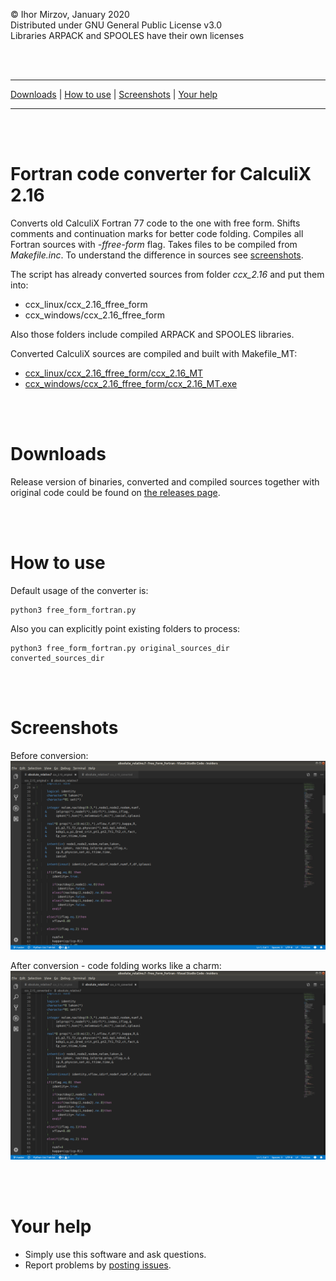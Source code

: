 © Ihor Mirzov, January 2020  
Distributed under GNU General Public License v3.0  
Libraries ARPACK and SPOOLES have their own licenses

<br/><br/>



---

[Downloads](#downloads) |
[How to use](#how-to-use) |
[Screenshots](#screenshots) |
[Your help](#your-help)

---

<br/><br/>



# Fortran code converter for CalculiX 2.16

Converts old CalculiX Fortran 77 code to the one with free form. Shifts comments and continuation marks for better code folding. Compiles all Fortran sources with *-ffree-form* flag. Takes files to be compiled from *Makefile.inc*. To understand the difference in sources see [screenshots](#screenshots).

The script has already converted sources from folder *ccx_2.16* and put them into:

- ccx_linux/ccx_2.16_ffree_form
- ccx_windows/ccx_2.16_ffree_form

Also those folders include compiled ARPACK and SPOOLES libraries.

Converted CalculiX sources are compiled and built with Makefile_MT:

- [ccx_linux/ccx_2.16_ffree_form/ccx_2.16_MT](./ccx_linux/ccx_2.16_ffree_form/ccx_2.16_MT)
- [ccx_windows/ccx_2.16_ffree_form/ccx_2.16_MT.exe](./ccx_windows/ccx_2.16_ffree_form/ccx_2.16_MT.exe)

<br/><br/>



# Downloads

Release version of binaries, converted and compiled sources together with original code could be found on [the releases page](https://github.com/imirzov/ccx_free_form_fortran/releases).

<br/><br/>



# How to use

Default usage of the converter is:

    python3 free_form_fortran.py

Also you can explicitly point existing folders to process:

    python3 free_form_fortran.py original_sources_dir converted_sources_dir

<br/><br/>



# Screenshots

Before conversion:  
![before conversion](img_original.png "before conversion")

After conversion - code folding works like a charm:  
![after conversion](img_converted.png "after conversion")

<br/><br/>



# Your help

- Simply use this software and ask questions.
- Report problems by [posting issues](https://github.com/imirzov/ccx_free_form_fortran/issues).

